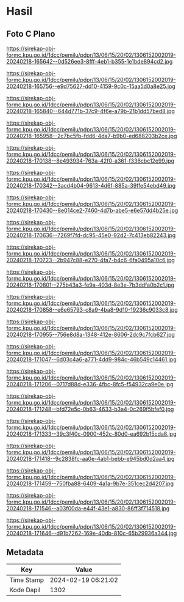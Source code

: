 # Hasil

## Foto C Plano

https://sirekap-obj-formc.kpu.go.id/1dcc/pemilu/pdpr/13/06/15/20/02/1306152002019-20240218-165642--0d526ee3-8fff-4eb1-b355-1e1bde894cd2.jpg

https://sirekap-obj-formc.kpu.go.id/1dcc/pemilu/pdpr/13/06/15/20/02/1306152002019-20240218-165756--e9d75627-dd10-4159-9c0c-15aa5d0a8e25.jpg

https://sirekap-obj-formc.kpu.go.id/1dcc/pemilu/pdpr/13/06/15/20/02/1306152002019-20240218-165840--644d771b-37c9-4f6e-a79b-21b1dd57bed8.jpg

https://sirekap-obj-formc.kpu.go.id/1dcc/pemilu/pdpr/13/06/15/20/02/1306152002019-20240218-165958--2c7bc5fb-fdd6-4da7-b9b0-ed688203b2ce.jpg

https://sirekap-obj-formc.kpu.go.id/1dcc/pemilu/pdpr/13/06/15/20/02/1306152002019-20240218-170138--8e493934-763a-42f0-a361-f336cbc12e99.jpg

https://sirekap-obj-formc.kpu.go.id/1dcc/pemilu/pdpr/13/06/15/20/02/1306152002019-20240218-170342--3acd4b04-9613-4d6f-885a-39ffe54ebd49.jpg

https://sirekap-obj-formc.kpu.go.id/1dcc/pemilu/pdpr/13/06/15/20/02/1306152002019-20240218-170430--8e014ce2-7460-4d7b-abe5-e6e57dd4b25e.jpg

https://sirekap-obj-formc.kpu.go.id/1dcc/pemilu/pdpr/13/06/15/20/02/1306152002019-20240218-170636--7269f7fd-dc95-45e0-92d2-7c413eb82243.jpg

https://sirekap-obj-formc.kpu.go.id/1dcc/pemilu/pdpr/13/06/15/20/02/1306152002019-20240218-170723--2b947c88-e270-4fa7-b4c6-6fa0495a10c6.jpg

https://sirekap-obj-formc.kpu.go.id/1dcc/pemilu/pdpr/13/06/15/20/02/1306152002019-20240218-170801--275b43a3-fe9a-403d-8e3e-7b3ddfa0b2c1.jpg

https://sirekap-obj-formc.kpu.go.id/1dcc/pemilu/pdpr/13/06/15/20/02/1306152002019-20240218-170858--e6e65793-c8a9-4ba8-9d10-19236c9033c8.jpg

https://sirekap-obj-formc.kpu.go.id/1dcc/pemilu/pdpr/13/06/15/20/02/1306152002019-20240218-170955--756e8d8a-1348-412e-8606-2dc9c7fcb627.jpg

https://sirekap-obj-formc.kpu.go.id/1dcc/pemilu/pdpr/13/06/15/20/02/1306152002019-20240218-171047--6d03c4a6-a771-4dd9-984c-46b549c14461.jpg

https://sirekap-obj-formc.kpu.go.id/1dcc/pemilu/pdpr/13/06/15/20/02/1306152002019-20240218-171206--0717d88d-e336-4fbc-8fc5-f54932ca9e0e.jpg

https://sirekap-obj-formc.kpu.go.id/1dcc/pemilu/pdpr/13/06/15/20/02/1306152002019-20240218-171248--bfd72e5c-0b63-4633-b3a4-0c269f5bfef0.jpg

https://sirekap-obj-formc.kpu.go.id/1dcc/pemilu/pdpr/13/06/15/20/02/1306152002019-20240218-171333--39c3f40c-0900-452c-80d0-ea692b15cda8.jpg

https://sirekap-obj-formc.kpu.go.id/1dcc/pemilu/pdpr/13/06/15/20/02/1306152002019-20240218-171418--9c2838fc-aa0e-4ab1-bebb-e945bd0d2aa4.jpg

https://sirekap-obj-formc.kpu.go.id/1dcc/pemilu/pdpr/13/06/15/20/02/1306152002019-20240218-171459--750fba88-6409-4a1a-9b7e-351cec2d4207.jpg

https://sirekap-obj-formc.kpu.go.id/1dcc/pemilu/pdpr/13/06/15/20/02/1306152002019-20240218-171546--a03f00da-e44f-43e1-a830-86ff3f714518.jpg

https://sirekap-obj-formc.kpu.go.id/1dcc/pemilu/pdpr/13/06/15/20/02/1306152002019-20240218-171646--d91b7262-169e-40db-810c-65b29936a344.jpg


## Metadata

| Key        | Value               |
| ---------- | ------------------- |
| Time Stamp | 2024-02-19 06:21:02 |
| Kode Dapil | 1302                |



